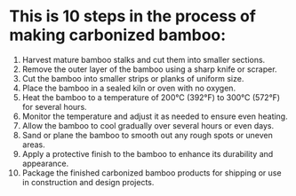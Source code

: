 This is 10 steps in the process of making carbonized bamboo:
==================================================

1. Harvest mature bamboo stalks and cut them into smaller sections.
2. Remove the outer layer of the bamboo using a sharp knife or scraper.
3. Cut the bamboo into smaller strips or planks of uniform size.
4. Place the bamboo in a sealed kiln or oven with no oxygen.
5. Heat the bamboo to a temperature of 200°C (392°F) to 300°C (572°F) for several hours.
6. Monitor the temperature and adjust it as needed to ensure even heating.
7. Allow the bamboo to cool gradually over several hours or even days.
8. Sand or plane the bamboo to smooth out any rough spots or uneven areas.
9. Apply a protective finish to the bamboo to enhance its durability and appearance.
10. Package the finished carbonized bamboo products for shipping or use in construction and design projects.
